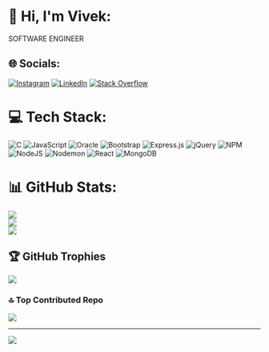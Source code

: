 # 💫 Hi, I'm Vivek:
 SOFTWARE ENGINEER<br>


## 🌐 Socials:
[![Instagram](https://img.shields.io/badge/Instagram-%23E4405F.svg?logo=Instagram&logoColor=white)](https://instagram.com/_v_i_v__e_k_/)
[![LinkedIn](https://img.shields.io/badge/LinkedIn-%230077B5.svg?logo=LinkedIn&logoColor=white)](https://www.linkedin.com/in/vivek-v2000)
[![Stack Overflow](https://img.shields.io/badge/-Stackoverflow-FE7A16?logo=stack-overflow&logoColor=white)](https://stackoverflow.com/users/22618856)


# 💻 Tech Stack:
![C](https://img.shields.io/badge/c-%2300599C.svg?style=plastic&logo=c&logoColor=white) ![JavaScript](https://img.shields.io/badge/javascript-%23323330.svg?style=plastic&logo=javascript&logoColor=%23F7DF1E) ![Oracle](https://img.shields.io/badge/Oracle-F80000?style=plastic&logo=oracle&logoColor=white) ![Bootstrap](https://img.shields.io/badge/bootstrap-%238511FA.svg?style=plastic&logo=bootstrap&logoColor=white) ![Express.js](https://img.shields.io/badge/express.js-%23404d59.svg?style=plastic&logo=express&logoColor=%2361DAFB) ![jQuery](https://img.shields.io/badge/jquery-%230769AD.svg?style=plastic&logo=jquery&logoColor=white) ![NPM](https://img.shields.io/badge/NPM-%23CB3837.svg?style=plastic&logo=npm&logoColor=white) ![NodeJS](https://img.shields.io/badge/node.js-6DA55F?style=plastic&logo=node.js&logoColor=white) ![Nodemon](https://img.shields.io/badge/NODEMON-%23323330.svg?style=plastic&logo=nodemon&logoColor=%BBDEAD) ![React](https://img.shields.io/badge/react-%2320232a.svg?style=plastic&logo=react&logoColor=%2361DAFB) ![MongoDB](https://img.shields.io/badge/MongoDB-%234ea94b.svg?style=plastic&logo=mongodb&logoColor=white)
# 📊 GitHub Stats:
![](https://github-readme-stats.vercel.app/api?username=Vivek290100&theme=radical&hide_border=true&include_all_commits=false&count_private=false)<br/>
![](https://github-readme-streak-stats.herokuapp.com/?user=Vivek290100&theme=radical&hide_border=true)<br/>
![](https://github-readme-stats.vercel.app/api/top-langs/?username=Vivek290100&theme=radical&hide_border=true&include_all_commits=false&count_private=false&layout=compact)

## 🏆 GitHub Trophies
![](https://github-profile-trophy.vercel.app/?username=Vivek290100&theme=radical&no-frame=true&no-bg=true&margin-w=4)

### 🔝 Top Contributed Repo
![](https://github-contributor-stats.vercel.app/api?username=Vivek290100&limit=5&theme=radical&combine_all_yearly_contributions=true)

---
[![](https://visitcount.itsvg.in/api?id=Vivek290100&icon=0&color=7)](https://visitcount.itsvg.in)

<!-- Proudly created with GPRM ( https://gprm.itsvg.in ) -->
